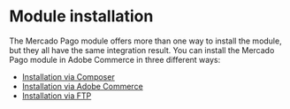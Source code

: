 # Module installation

The Mercado Pago module offers more than one way to install the module, but they all have the same integration result. You can install the Mercado Pago module in Adobe Commerce in three different ways:

* [Installation via Composer](/developers/en/docs/adobe-commerce/installation/composer)
* [Installation via Adobe Commerce](/developers/en/docs/adobe-commerce/installation/magento-marketplace)
* [Installation via FTP](/developers/en/docs/adobe-commerce/installation/ftp)